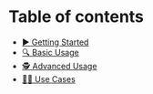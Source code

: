 # Table of contents

* [▶️ Getting Started](README.md)
* [🔍 Basic Usage](basic-usage.md)
* [🕵️ Advanced Usage](advanced-usage.md)
* [👷‍♀️ Use Cases](use-cases.md)
